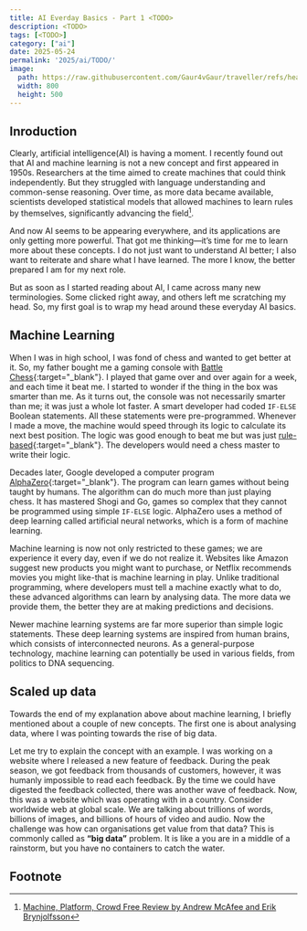 ```yaml
---
title: AI Everday Basics - Part 1 <TODO>
description: <TODO>
tags: [<TODO>]
category: ["ai"]
date: 2025-05-24
permalink: '2025/ai/TODO/'
image:
  path: https://raw.githubusercontent.com/Gaur4vGaur/traveller/refs/heads/master/images/random/2025-01-07-the-art-of-possible/cover.jpg
  width: 800
  height: 500
---
```


## Inroduction
Clearly, artificial intelligence(AI) is having a moment. I recently found out that AI and machine learning is not a new concept and first appeared in 1950s. Researchers at the time aimed to create machines that could think independently. But they struggled with language understanding and common-sense reasoning. Over time, as more data became available, scientists developed statistical models that allowed machines to learn rules by themselves, significantly advancing the field[^footnote].

And now AI seems to be appearing everywhere, and its applications are only getting more powerful. That got me thinking—it’s time for me to learn more about these concepts. I do not just want to understand AI better; I also want to reiterate and share what I have learned. The more I know, the better prepared I am for my next role.

But as soon as I started reading about AI, I came across many new terminologies. Some clicked right away, and others left me scratching my head. So, my first goal is to wrap my head around these everyday AI basics.

## Machine Learning
When I was in high school, I was fond of chess and wanted to get better at it. So, my father bought me a gaming console with [Battle Chess]("https://en.wikipedia.org/wiki/Battle_Chess"){:target="_blank"}. I played that game over and over again for a week, and each time it beat me. I started to wonder if the thing in the box was smarter than me. As it turns out, the console was not necessarily smarter than me; it was just a whole lot faster. A smart developer had coded `IF-ELSE` Boolean statements. All these statements were pre-programmed. Whenever I made a move, the machine would speed through its logic to calculate its next best position. The logic was good enough to beat me but was just [rule-based]("https://en.wikipedia.org/wiki/Rule-based_system"){:target="_blank"}. The developers would need a chess master to write their logic.

Decades later, Google developed a computer program [AlphaZero]("https://en.wikipedia.org/wiki/AlphaZero"){:target="_blank"}. The program can learn games without being taught by humans. The algorithm can do much more than just playing chess. It has mastered Shogi and Go, games so complex that they cannot be programmed using simple `IF-ELSE` logic. AlphaZero uses a method of deep learning called artificial neural networks, which is a form of machine learning.

Machine learning is now not only restricted to these games; we are experience it every day, even if we do not realize it. Websites like Amazon suggest new products you might want to purchase, or Netflix recommends movies you might like-that is machine learning in play. Unlike traditional programming, where developers must tell a machine exactly what to do, these advanced algorithms can learn by analysing data. The more data we provide them, the better they are at making predictions and decisions.

Newer machine learning systems are far more superior than simple logic statements. These deep learning systems are inspired from human brains, which consists of interconnected neurons. As a general-purpose technology, machine learning can potentially be used in various fields, from politics to DNA sequencing.

## Scaled up data
Towards the end of my explanation above about machine learning, I briefly mentioned about a couple of new concepts. The first one is about analysing data, where I was pointing towards the rise of big data.

Let me try to explain the concept with an example. I was working on a website where I released a new feature of feedback. During the peak season, we got feedback from thousands of customers, however, it was humanly impossible to read each feedback. By the time we could have digested the feedback collected, there was another wave of feedback. Now, this was a website which was operating with in a country. Consider worldwide web at global scale. We are talking about trillions of words, billions of images, and billions of hours of video and audio. Now the challenge was how can organisations get value from that data?  This is commonly called as __“big data”__ problem. It is like a you are in a middle of a rainstorm, but you have no containers to catch the water.



## Footnote

[^footnote]: <a href="https://www.getabstract.com/en/summary/machine-platform-crowd/30901?u=bp" target="_blank">Machine, Platform, Crowd Free Review by Andrew McAfee and Erik Brynjolfsson</a>
